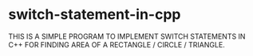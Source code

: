 # switch-statement-in-cpp
THIS IS A SIMPLE PROGRAM TO IMPLEMENT SWITCH STATEMENTS IN C++ FOR FINDING AREA OF A RECTANGLE / CIRCLE / TRIANGLE.

